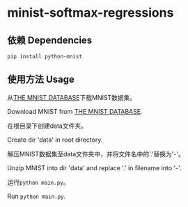 # minist-softmax-regressions


## 依赖 Dependencies

```
pip install python-mnist
```

## 使用方法 Usage

从[THE MNIST DATABASE](http://yann.lecun.com/exdb/mnist/)下载MNIST数据集。

Download MNIST from [THE MNIST DATABASE](http://yann.lecun.com/exdb/mnist/).

在根目录下创建data文件夹。

Create dir 'data' in root directory.

解压MNIST数据集至data文件夹中，并将文件名中的'.'替换为'-'。

Unzip MNIST into dir 'data' and replace '.' in filename into '-'.

运行`python main.py`。

Run `python main.py`.